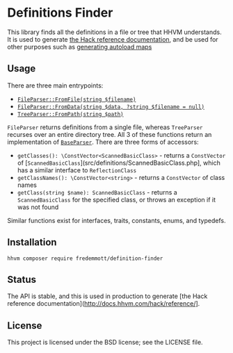 Definitions Finder
==================

This library finds all the definitions in a file or tree that HHVM understands. It is used to generate [the Hack reference documentation](http://docs.hhvm.com/hack/reference/), and be used for other purposes such as [generating autoload maps](https://github.com/fredemmott/hhvm-autoload-map-generator/)

Usage
-----

There are three main entrypoints:

 - [`FileParser::FromFile(string $filename)`](src/FileParser.php)
 - [`FileParser::FromData(string $data, ?string $filename = null)`](src/FileParser.php)
 - [`TreeParser::FromPath(string $path)`](src/TreeParser.php)

`FileParser` returns definitions from a single file, whereas `TreeParser` recurses over an entire directory tree. All 3 of these functions return an implementation of [`BaseParser`](src/BaseParser.php). There are three forms of accessors:

 - `getClasses(): \ConstVector<ScannedBasicClass>` - returns a `ConstVector` of [`ScannedBasicClass`](src/definitions/ScannedBasicClass.php], which has a similar interface to `ReflectionClass`
 - `getClassNames(): \ConstVector<string>` - returns a `ConstVector` of class names
 - `getClass(string $name): ScannedBasicClass` - returns a `ScannedBasicClass` for the specified class, or throws an exception if it was not found

Similar functions exist for interfaces, traits, constants, enums, and typedefs.

Installation
------------

```
hhvm composer require fredemmott/definition-finder
```

Status
------

The API is stable, and this is used in production to generate [the Hack reference documentation](http://docs.hhvm.com/hack/reference/].

License
-------

This project is licensed under the BSD license; see the LICENSE file.
